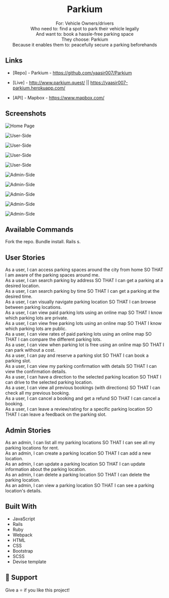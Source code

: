 <h1 align="center">Parkium</h1>

<p align="center">
For:  Vehicle Owners/drivers <br>
Who need to: find a spot to park their vehicle legally <br>
And want to: book a hassle-free parking space  <br>
They choose: Parkium <br>
Because it enables them to: peacefully secure a parking beforehands 
</p>

## Links

- [Repo] - Parkium - https://github.com/yaasir007/Parkium

- [Live] - http://www.parkium.quest/ || https://yaasir007-parkium.herokuapp.com/

- [API] - Mapbox - https://www.mapbox.com/

## Screenshots

![Home Page](/screenshots/homepage.png "Home Page")

![User-Side](/screenshots/user/user-homepage.png "User-Side")

![User-Side](/screenshots/user/user-booking.png "User-Side")

![User-Side](/screenshots/user/user-confirmation.png "User-Side")

![User-Side](/screenshots/user/user-feedback.png "User-Side")

![Admin-Side](/screenshots/admin/admin-listedparking.png "Admin-Side")

![Admin-Side](/screenshots/admin/admin-parkingdetails.png "Admin-Side")

![Admin-Side](/screenshots/admin/admin-parkingbooking.png "Admin-Side")

![Admin-Side](/screenshots/admin/admi-parkingreviews.png "Admin-Side") 

![Admin-Side](/screenshots/admin/admin-newlocation.png "Admin-Side")

## Available Commands
Fork the repo.
Bundle install.
Rails s.

## User Stories
As a user, I can access parking spaces around the city from home SO THAT I am aware of the parking spaces around me.<br>
As a user, I can search parking by address SO THAT I can get a parking at a desired location.<br>
As a user, I can search parking by time SO THAT I can get a parking at the desired time.<br>
As a user, I can visually navigate parking location SO THAT I can browse between parking locations.<br>
As a user, I can view paid parking lots using an online map SO THAT I know which parking lots are private.<br>
As a user, I can view free parking lots using an online map SO THAT I know which parking lots are public.<br>
As a user, I can view rates of paid parking lots using an online map SO THAT I can compare the different parking lots.<br>
As a user, I can view when parking lot is free using an online map SO THAT I can park without a cost.<br>
As a user, I can pay and reserve a parking slot SO THAT I can book a parking slot.<br>
As a user, I can view my parking confirmation with details SO THAT I can view the confirmation details.<br>
As a user, I can have a direction to the selected parking location SO THAT I can drive to the selected parking location.<br>
As a user, I can view all previous bookings (with directions) SO THAT  I can check all my previous booking.<br>
As a user, I can cancel a booking and get a refund SO THAT I can cancel a booking.<br>
As a user, I can leave a review/rating for a specific parking location SO THAT I can leave a feedback on the parking slot.<br>
	
## Admin Stories	
As an admin, I can list all my parking locations SO THAT I can see all my parking locations for rent.<br>
As an admin, I can create a parking location SO THAT I can add a new location.	<br>
As an admin, I can update a parking location SO THAT I can update information about the parking location.<br>
As an admin, I can delete a parking location SO THAT I can delete the parking location.<br>
As an admin, I can view a parking location SO THAT I can see a parking location's details.<br>

## Built With
- JavaScript
- Rails
- Ruby
- Webpack
- HTML
- CSS
- Bootstrap
- SCSS
- Devise template

## 🤝 Support
Give a ⭐️ if you like this project!
